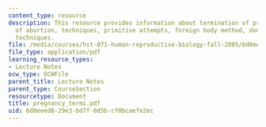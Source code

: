 ```yaml
---
content_type: resource
description: This resource provides information about termination of pregnancy, methods
  of abortion, techniques, primitive attempts, foreign body method, douches, curettage
  techniques.
file: /media/courses/hst-071-human-reproductive-biology-fall-2005/6d8eeed829e3bd7f0d5bcf0bcaefe2ec_pregnancy_termi.pdf
file_type: application/pdf
learning_resource_types:
- Lecture Notes
ocw_type: OCWFile
parent_title: Lecture Notes
parent_type: CourseSection
resourcetype: Document
title: pregnancy_termi.pdf
uid: 6d8eeed8-29e3-bd7f-0d5b-cf0bcaefe2ec
---
```

